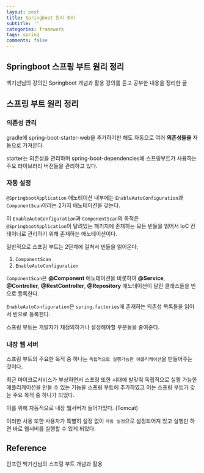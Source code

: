 ```yaml
---
layout: post
title: Springboot 원리 정리
subtitle: ''
categories: framework
tags: spring
comments: false
---
```


## Springboot 스프링 부트 원리 정리

백기선님의 강의인 Springboot 개념과 활용 강의를 듣고 공부한 내용을 정리한 글

## 스프링 부트 원리 정리

### 의존성 관리

gradle에 spring-boot-starter-web을 추가하기만 해도 자동으로 여러 **의존성들을** 자동으로 가져온다.

starter는 의존성을 관리하며 spring-boot-dependencies에 스프링부트가 사용하는 주요 라이브러리 버전들을 관리하고 있다.

### 자동 설정

`@SpringbootApplication` 애노테이션 내부에는 `EnableAutoConfiguration`과 `ComponentScan`이라는 2가지 애노테이션을 갖는다.

이 `EnableAutoConfiguration`과 `ComponentScan`의 목적은 `@SpringbootApplication`이 달려있는 패키지에 존재하는 모든 빈들을 읽어서 IoC 컨테이너로 관리하기 위해 존재하는 애노테이션이다.

일반적으로 스프링 부트는 2단계에 걸쳐서 빈들을 읽어온다.

1. `ComponentScan` 
2. `EnableAutoConfiguration` 

`ComponentScan`은 **@Component** 애노테이션을 비롯하여 **@Service**, **@Controller**, **@RestController**, **@Repository** 애노테이션이 달린 클래스들을 빈으로 등록한다.

`EnableAutoConfiguration`은 `spring.factories`에 존재하는 의존성 목록들을 읽어서 빈으로 등록한다.

스프링 부트는 개발자가 재정의하거나 설정해야할 부분들을 줄여준다.

### 내장 웹 서버

스프링 부트의 주요한 목적 중 하나는 `독립적으로 실행가능한 애플리케이션`을 만들어주는 것이다.

최근 마이크로서비스가 부상하면서 스프링 또한 시대에 발맞춰 독립적으로 실행 가능한 애플리케이션을 만들 수 있는 기능을 스프링 부트에 추가하였고 이는 스프링 부트가 갖는 주요 목적 중 하나가 되었다.

이를 위해 자동적으로 내장 웹서버가 들어가있다. (Tomcat)

이러한 사용 또한 사용자가 특별히 설정 없이 `자동 설정`으로 설정되어져 있고 실행만 하면 바로 웹서버를 실행할 수 있게 되었다.

## Reference

인프런 백기선님의 스프링 부트 개념과 활용
